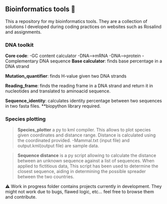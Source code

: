 ## Bioinformatics tools :dna:

This a repository for my bioinformatics tools. They are a collection of solutions I developed during coding practices 
 on websites such as Rosalind and assignments. 

### **DNA toolkit**
**Core code**: 
    -GC content calculator
    -DNA-->mRNA 
    -DNA-->protein
    -Complementary DNA sequence 
**Base calculator**: finds base percentage in a DNA strand

**Mutation_quantifier**: finds H-value given two DNA strands

**Reading_frame**: finds the reading frame in a DNA strand and return it in nucleotides 
and translated to aminoacid sequence. 

**Sequence_identity**: calculates identity percentage between two sequences in two fasta files. **biopython library required.

### **Species plotting**
> **Species_plotter** a py to kml compiler. This allows to plot species given coordinates and distance range. Distance is calculated using the coordinated provided. 
    -Mammal.txt (input file) and output.kml(output file) are sample data. 

> **Sequence distance** is a py script allowing to calculate the distance between an unknown sequence against a list of sequences. When applied to fictitious data, This script has been used to determine the closest sequence, aiding in determining the possible spreader between the two countries. 

:warning:
Work in progress folder contains projects currently in development. They might not work due to bugs, flawed logic, etc... 
feel free to browse them and contribute. 
